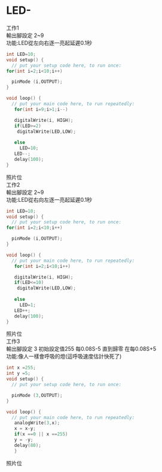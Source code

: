 # LED-
工作1</br>
輸出腳設定 2~9</br>
功能:LED從左向右逐一亮起延遲0.1秒
```C++
int LED=10;
void setup() {
  // put your setup code here, to run once:
for(int i=2;i<10;i++)

  pinMode (i,OUTPUT);
}

void loop() {
  // put your main code here, to run repeatedly:
   for(int i=9;i>1;i--)

   digitalWrite(i, HIGH);
   if(LED>=2)
    digitalWrite(LED,LOW);
   
   else
     LED=10;
   LED--;
   delay(100);
}
```
照片位</br>
工作2</br>
輸出腳設定 2~9</br>
功能:LED從右向左逐一亮起延遲0.1秒
```c++
int LED=10;
void setup() {
  // put your setup code here, to run once:
for(int i=2;i<10;i++)

  pinMode (i,OUTPUT);
}

void loop() {
  // put your main code here, to run repeatedly:
   for(int i=2;i<10;i++)

   digitalWrite(i, HIGH);
   if(LED<=10)
    digitalWrite(LED,LOW);
   
   else
     LED=1;
   LED++;
   delay(100);
}
```
照片位</br>
工作3</br>
輸出腳設定 3 初始設定值255 每0.08S-5 直到歸零 在每0.08S+5 </br>
功能:像人一樣會呼吸的燈(這呼吸速度估計快死了)
```c++
int x =255;
int y =5;
void setup() {
  // put your setup code here, to run once:

  pinMode (3,OUTPUT);
}

void loop() {
  // put your main code here, to run repeatedly:
   analogWrite(3,x);
   x = x-y;
   if(x ==0 || x ==255)
   y = -y;
   delay(80);
   }
```
照片位
